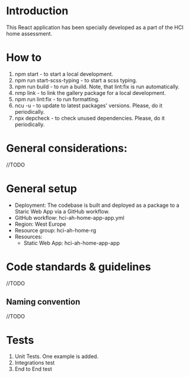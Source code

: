 # Introduction 
This React application has been specially developed as a part of the HCI home assessment. 


# How to
1. npm start - to start a local development.
2. npm run start-scss-typing - to start a scss typing.
3. npm run build - to run a build. Note, that lint:fix is run automatically. 
4. nmp link - to link the gallery package for a local development.
5. npm run lint:fix - to run formatting.
6. ncu -u - to update to latest packages' versions. Please, do it periodically.
7. npx depcheck - to check unused dependencies. Please, do it periodically.


# General considerations:
//TODO


# General setup
- Deployment: The codebase is built and deployed as a package to a Staric Web App via a GitHub workflow.
- GitHub workflow: hci-ah-home-app-app.yml
- Region: West Europe
- Resource group: hci-ah-home-rg
- Resources:
    - Static Web App: hci-ah-home-app-app

# Code standards & guidelines 
//TODO

## Naming convention
//TODO


# Tests
1. Unit Tests. One example is added.
2. Integrations test
3. End to End test

